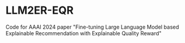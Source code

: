 # LLM2ER-EQR
Code for AAAI 2024 paper "Fine-tuning Large Language Model based Explainable Recommendation with Explainable Quality Reward"
